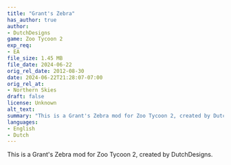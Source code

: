 ```yaml
---
title: "Grant's Zebra"
has_author: true
author: 
- DutchDesigns
game: Zoo Tycoon 2
exp_req: 
- EA
file_size: 1.45 MB
file_date: 2024-06-22
orig_rel_date: 2012-08-30
date: 2024-06-22T21:28:07-07:00
orig_rel_at: 
- Northern Skies
draft: false
license: Unknown
alt_text: 
summary: "This is a Grant's Zebra mod for Zoo Tycoon 2, created by DutchDesigns."
languages:
- English
- Dutch
---
```


This is a Grant's Zebra mod for Zoo Tycoon 2, created by DutchDesigns.
